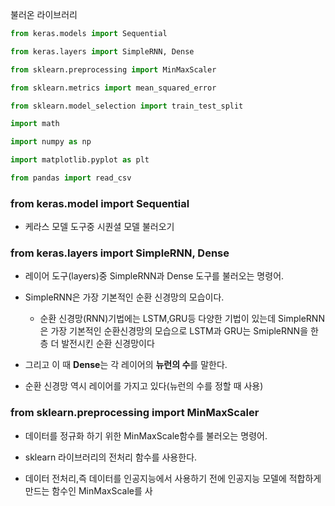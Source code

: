 불러온 라이브러리 
```python
from keras.models import Sequential

from keras.layers import SimpleRNN, Dense

from sklearn.preprocessing import MinMaxScaler

from sklearn.metrics import mean_squared_error

from sklearn.model_selection import train_test_split

import math

import numpy as np

import matplotlib.pyplot as plt

from pandas import read_csv
```

### from keras.model import Sequential
- 케라스 모델 도구중 시퀀셜 모델 불러오기
### from keras.layers import SimpleRNN, Dense
- 레이어 도구(layers)중 SimpleRNN과 Dense 도구를 불러오는 명령어.

- SimpleRNN은 가장 기본적인 순환 신경망의 모습이다.
	- 순환 신경망(RNN)기법에는 LSTM,GRU등 다양한 기법이 있는데 SimpleRNN은 가장 기본적인 순환신경망의 모습으로 LSTM과 GRU는 SmipleRNN을 한층 더 발전시킨 순환 신경망이다
- 그리고 이 때 **Dense**는 각 레이어의 **뉴런의 수**를 말한다.

- 순환 신경망 역시 레이어를 가지고 있다(뉴런의 수를 정할 때 사용)
### from sklearn.preprocessing import MinMaxScaler
- 데이터를 정규화 하기 위한 MinMaxScale함수를 불러오는 명령어.

- sklearn 라이브러리의 전처리 함수를 사용한다.

- 데이터 전처리,즉 데이터를 인공지능에서 사용하기 전에 인공지능 모델에 적합하게 만드는 함수인 MinMaxScale를 사